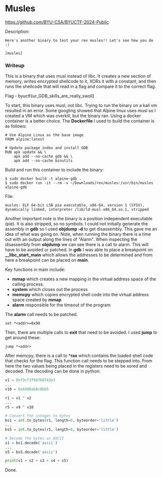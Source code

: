 # Musles 
https://github.com/BYU-CSA/BYUCTF-2024-Public

Description:  
```
Here's another binary to test your rev musles!! Let's see how you do :)

[musles]
```
### Writeup
This is a binary that uses musl instead of libc. It creates a new section of memory, writes encrypted shellcode to it, XORs it with a constant, and then runs the shellcode that will read in a flag and compare it to the correct flag.  

Flag - byuctf{ur_GDB_skills_are_really_swoll}  

To start, this binary uses musl, not libc. Trying to run the binary on a kali vm resulted in an error. Some googling showed that Alpine linux uses musl so I created a VM which was overkill, but the binary ran. Using a docker container is a better choice. The **Dockerfile** I used to build the container is as follows: 

```
# Use Alpine Linux as the base image
FROM alpine:latest

# Update package index and install GDB
RUN apk update && \
    apk add --no-cache gdb && \
    apk add --no-cache binutils
```

Build and run this container to include the binary: 
```
$ sudo docker build -t alpine-gdb .
$ sudo docker run -it --rm -v ~/Downloads/rev/musles:/usr/bin/musles alpine-gdb
```

File: 
```
musles: ELF 64-bit LSB pie executable, x86-64, version 1 (SYSV), dynamically linked, interpreter /lib/ld-musl-x86_64.so.1, stripped
```

Another important note is the binary is a position independent executable (pie). It is also stripped, so no symbols. I could not initially generate the assembly in **gdb** so I used **objdump -d** to get disassembly. This gave me an idea of what was going on. Note, when running the binary there is a time out with an output along the lines of "Alarm". When inspecting the disassembly from **objdump** we can see there is a call to alarm. This will have to be avoided or patched. In **gdb** I was able to place a breakpoint on **__libc_start_main** which allows the addresses to be determined and from here a breakpoint can be placed on **main**.   

Key functions in main include:  
- **mmap** which creates a new mapping in the virtual address space of the calling process. 
- **system** which closes out the process
- **memcpy** which copies encrypted shell code into the virtual address space created by **mmap**
- **alarm** responsible for the timeout of the program

The **alarm** call needs to be patched.
```
set *<addr>=0x90
```

Then, there are multiple calls to **exit** that need to be avoided. I used **jump** to get around these: 
```
jump *<addr>
```

After memcpy, there is a call to ***rax** which contains the loaded shell code that checks for the flag. This function call needs to be stepped into. From here the two values being placed in the registers need to be xored and decoded. The decoding can be done in python: 

```python
v1 = 0xf3cf3f9d7b8743e3
...
v10 = 0x6990ab8c0bb5

r1 = v1 ^ v2
...
r5 = v9 ^ v10

# Convert the integer to bytes
bs1 = int.to_bytes(r1, length=8, byteorder='little')
...
bs5 = int.to_bytes(r5, length=8, byteorder='little')

# Decode the bytes as ASCII
s1 = bs1.decode('ascii')
...
s5 = bs5.decode('ascii')

print(s1 + s2 + s3 + s4 + s5)
```

Done. 

